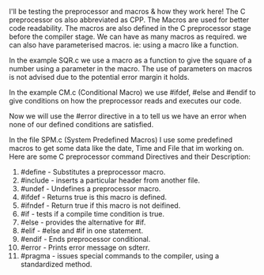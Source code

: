 I'll be testing the preprocessor and macros & how they work here!
The C preprocessor os also abbreviated as CPP.
The Macros are used for better code readability. 
The macros are also defined in the C preprocessor stage before the compiler stage.
We can have as many macros as required.
we can also have parameterised macros. ie: using a macro like a function.

In the example SQR.c we use a macro as a function to give the square of a number using a parameter in the macro.
The use of parameters on macros is not advised due to the potential error margin it holds.

In the example CM.c (Conditional Macro) we use #ifdef, #else and #endif to give conditions on how the preprocessor reads and executes our code.

Now we will use the #error directive in a to tell us we have an error when none of our defined conditions are satisfied.

In the file SPM.c (System Predefined Macros) I use some predefined macros to get some data like the date, Time and File that im working on.
Here are some C preprocessor command Directives and their Description: 
1. #define - Substitutes a preprocessor macro.
2. #include - inserts a particular header from another file.
3. #undef - Undefines a preprocessor macro.
4. #ifdef - Returns true is this macro is defined.
5. #ifndef - Return true if this macro is not deifined.
6. #if - tests if a compile time condition is true.
7. #else - provides the alternative for #if.
8. #elif - #else and #if in one statement.
9. #endif - Ends preprocessor conditional.
10. #error - Prints error message on sdterr.
11. #pragma - issues special commands to the compiler, using a standardized method.